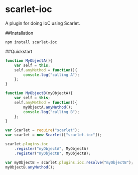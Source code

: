 scarlet-ioc
===========

A plugin for doing IoC using Scarlet.

##Installation

    npm install scarlet-ioc

##Quickstart

```javascript
function MyObjectA(){
	var self = this;
	self.anyMethod = function(){
		console.log("calling A");
	};
}

function MyObjectB(myObjectA){
	var self = this;
	self.anyMethod = function(){
		myObjectA.anyMethod();
		console.log("calling B");
	};
}

var Scarlet = require("scarlet");
var scarlet = new Scarlet(["scarlet-ioc"]);

scarlet.plugins.ioc
	.register("myObjectA", MyObjectA)
	.register("myObjectB", MyObjectB);

var myObjectB = scarlet.plugins.ioc.resolve("myObjectB");
myObjectB.anyMethod();
```
